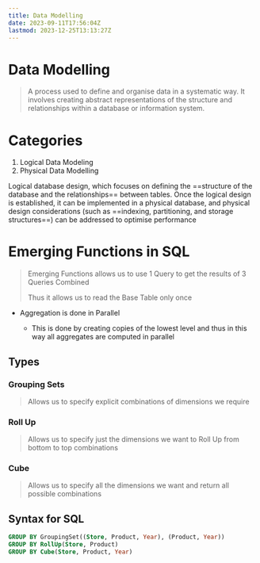 ```yaml
---
title: Data Modelling
date: 2023-09-11T17:56:04Z
lastmod: 2023-12-25T13:13:27Z
---
```


# Data Modelling

> A process used to define and organise data in a systematic way. It involves creating abstract representations of the structure and relationships within a database or information system.

# Categories

1. Logical Data Modeling
2. Physical Data Modelling

Logical database design, which focuses on defining the ==structure of the database and the relationships== between tables. Once the logical design is established, it can be implemented in a physical database, and physical design considerations (such as ==indexing, partitioning, and storage structures==) can be addressed to optimise performance

# Emerging Functions in SQL

> Emerging Functions allows us to use 1 Query to get the results of 3 Queries Combined
>
> Thus it allows us to read the Base Table only once

* Aggregation is done in Parallel

  * This is done by creating copies of the lowest level and thus in this way all aggregates are computed in parallel

## Types

### Grouping Sets

> Allows us to specify explicit combinations of dimensions we require

### Roll Up

> Allows us to specify just the dimensions we want to Roll Up from bottom to top combinations

### Cube

> Allows us to specify all the dimensions we want and return all possible combinations

## Syntax for SQL

```sql
GROUP BY GroupingSet((Store, Product, Year), (Product, Year))
GROUP BY RollUp(Store, Product)
GROUP BY Cube(Store, Product, Year)
```
